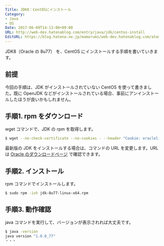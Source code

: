 ```yaml
---
Title: JDK8：CentOSにインストール
Category:
- Java
- OS
Date: 2017-06-09T14:13:00+09:00
URL: http://web-dev.hatenablog.com/entry/java/jdk/centos-install
EditURL: https://blog.hatena.ne.jp/mamorums/web-dev.hatenablog.com/atom/entry/10328749687178823348
---
```


JDK8（Oracle の 8u77） を、CentOS にインストールする手順を書いていきます。

## 前提
今回の手順は、JDK がインストールされていない CentOS を使って書きました。既に OpenJDK などがインストールされている場合、事前にアンインストールしたほうが良いかもしれません。


## 手順1. rpm をダウンロード
wget コマンドで、JDK の rpm を取得します。

```bash
$ wget --no-check-certificate --no-cookies - --header "Cookie: oraclelicense=accept-securebackup-cookie" http://download.oracle.com/otn-pub/java/jdk/8u77-b03/jdk-8u77-linux-x64.rpm
```

最新版の JDK をインストールする場合は、コマンドの URL を変更します。URL は [Oracle のダウンロードページ](http://www.oracle.com/technetwork/java/javase/downloads/jdk8-downloads-2133151.html) で確認できます。


## 手順2. インストール
rpm コマンドでインストールします。

```bash
$ sudo rpm -ivh jdk-8u77-linux-x64.rpm
```


## 手順3. 動作確認
java コマンドを実行して、バージョンが表示されれば大丈夫です。

```bash
$ java -version
java version "1.8.0_77"
・・・
```
